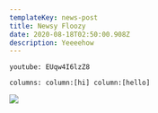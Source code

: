```yaml
---
templateKey: news-post
title: Newsy Floozy
date: 2020-08-18T02:50:00.908Z
description: Yeeeehow
---
```



`youtube: EUqw4I6lzZ8`

`columns: column:[hi] column:[hello]`

![](/img/bcard_03_600x1800.jpg)